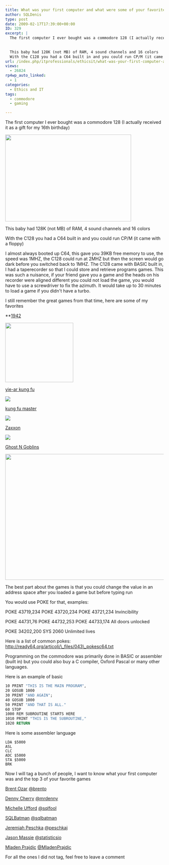 ```yaml
---
title: What was your first computer and what were some of your favorite games?
author: SQLDenis
type: post
date: 2009-02-17T17:39:00+00:00
ID: 329
excerpt: |
  The first computer I ever bought was a commodore 128 (I actually received it as a gift for my 16th birthday)
  
   
  This baby had 128K (not MB) of RAM, 4 sound channels and 16 colors
  With the C128 you had a C64 built in and you could run CP/M (it came w&hellip;
url: /index.php/itprofessionals/ethicsit/what-was-your-first-computer-and-what-we/
views:
  - 26824
rp4wp_auto_linked:
  - 1
categories:
  - Ethics and IT
tags:
  - commodore
  - gaming

---
```

The first computer I ever bought was a commodore 128 (I actually received it as a gift for my 16th birthday)

<div class="image_block">
  <a href="https://lessthandot.z19.web.core.windows.net/wp-content/uploads/blogs/DataMgmt/Denis/ADvent/Commodore128_01.png?mtime=1357605651"><img alt="" src="https://lessthandot.z19.web.core.windows.net/wp-content/uploads/blogs/DataMgmt/Denis/ADvent/Commodore128_01.png?mtime=1357605651" width="400" height="276" /></a>
</div>

This baby had 128K (not MB) of RAM, 4 sound channels and 16 colors
  
With the C128 you had a C64 built in and you could run CP/M (it came with a floppy)
  
I almost always booted up C64, this gave you 39KB free memory to use, the speed was 1MHZ, the C128 could run at 2MHZ but then the screen would go dark before you switched back to 1MHZ. The C128 came with BASIC built in, I had a taperecorder so that I could store and retrieve programs games. This was such a nuisance, if your friend gave you a game and the heads on his recorder were aligned different you could not load the game, you would have to use a screwdriver to fix the azimuth. It would take up to 30 minutes to load a game if you didn't have a turbo.

I still remember the great games from that time, here are some of my favorites

**[1942][1]</p> 

[<img alt="" src="https://lessthandot.z19.web.core.windows.net/wp-content/uploads/blogs/DataMgmt/Denis/ADvent/1942_02.jpg?mtime=1357605697" width="216" height="189" />][2]
  
[yie-ar kung fu][3]
  
![][4]

[kung fu master][5]
  
![][6]

[Zaxxon][7]
  
![][8]

[Ghost N Goblins][9]
  
<img alt="" src="https://lessthandot.z19.web.core.windows.net/wp-content/uploads/users/SQLDenis/Ghost goblins.png?mtime=1355064493" width="640" height="400" /></strong>

The best part about the games is that you could change the value in an address space after you loaded a game but before typing run
  
You would use POKE for that, examples:

POKE 43719,234 POKE 43720,234 POKE 43721,234 Invincibility
  
POKE 44731,76 POKE 44732,253 POKE 44733,174 All doors unlocked
  
POKE 34202,200 SYS 2060 Unlimited lives 

Here is a list of common pokes: http://ready64.org/articoli/\_files/043\_pokesc64.txt

Programming on the commodore was primarily done in BASIC or assembler (built in) but you could also buy a C compiler, Oxford Pascal or many other languages.

Here is an example of basic

```vb
10 PRINT "THIS IS THE MAIN PROGRAM",
20 GOSUB 1000
30 PRINT "AND AGAIN";
40 GOSUB 1000
50 PRINT "AND THAT IS ALL."
60 STOP
1000 REM SUBROUTINE STARTS HERE
1010 PRINT "THIS IS THE SUBROUTINE,"
1020 RETURN
```

Here is some assembler language

```
LDA $5000
ASL
CLC
ADC $5000
STA $5000
BRK
```

Now I will tag a bunch of people, I want to know what your first computer was and the top 3 of your favorite games

[Brent Ozar][10] [@brento][11]

[Denny Cherry][12] [@mrdenny][13]

[Michelle Ufford][14] [@sqlfool][15]

[SQLBatman][16] [@sqlbatman][17]

[Jeremiah Peschka][18] [@peschkaj][19]

[Jason Massie][20] [@statisticsio][21]

[Mladen Prajdic][22] [@MladenPrajdic][23]

For all the ones I did not tag, feel free to leave a comment

 [1]: http://en.wikipedia.org/wiki/1942_(video_game)
 [2]: https://lessthandot.z19.web.core.windows.net/wp-content/uploads/blogs/DataMgmt/Denis/ADvent/1942_02.jpg?mtime=1357605697
 [3]: http://en.wikipedia.org/wiki/Yie_Ar_Kung-Fu
 [4]: http://upload.wikimedia.org/wikipedia/en/thumb/5/59/Yiearkungfu.png/180px-Yiearkungfu.png
 [5]: http://en.wikipedia.org/wiki/Kung_Fu_(video_game)
 [6]: http://upload.wikimedia.org/wikipedia/en/thumb/6/66/Kung_fu_master_mame.png/180px-Kung_fu_master_mame.png
 [7]: http://en.wikipedia.org/wiki/Zaxxon
 [8]: http://upload.wikimedia.org/wikipedia/en/thumb/4/45/Zaxxon.png/225px-Zaxxon.png
 [9]: http://en.wikipedia.org/wiki/Ghosts_'n'_Goblins
 [10]: http://www.brentozar.com/
 [11]: http://twitter.com/brento
 [12]: http://itknowledgeexchange.techtarget.com/sql-server/
 [13]: http://twitter.com/mrdenny
 [14]: http://sqlfool.com/
 [15]: http://twitter.com/sqlfool
 [16]: http://sqlbatman.com/
 [17]: http://twitter.com/sqlbatman
 [18]: http://facility9.com/
 [19]: http://twitter.com/peschkaj
 [20]: http://statisticsio.com/
 [21]: http://twitter.com/statisticsio
 [22]: http://weblogs.sqlteam.com/mladenp/
 [23]: http://twitter.com/MladenPrajdic